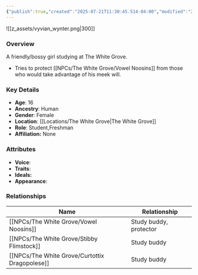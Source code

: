 ```yaml
---
{"publish":true,"created":"2025-07-21T11:30:45.514-04:00","modified":"2025-07-27T17:56:07.284-04:00","published":"2025-07-27T17:56:07.284-04:00","cssclasses":"","Age":"16","Ancestry":"Human","Gender":"Female","Location":["[[The White Grove]]"],"Role":["Student","Freshman"],"Affiliation":["None"],"Appearances":["[[23 The White Grove- First Semester]]"]}
---
```



![[z_assets/vyvian_wynter.png|300]]

### Overview
A friendly/bossy girl studying at The White Grove.

- Tries to protect [[NPCs/The White Grove/Vowel Noosins]] from those who would take advantage of his meek will.

### Key Details
- **Age**: 16
- **Ancestry**: Human
- **Gender**: Female
- **Location**: [[Locations/The White Grove\|The White Grove]]
- **Role**: Student,Freshman
- **Affiliation:** None

### Attributes
- **Voice**: 
- **Traits**: 
- **Ideals:** 
- **Appearance**:

### Relationships

| Name                      | Relationship           |
| ------------------------- | ---------------------- |
| [[NPCs/The White Grove/Vowel Noosins]]         | Study buddy, protector |
| [[NPCs/The White Grove/Stibby Flimstock]]      | Study buddy            |
| [[NPCs/The White Grove/Curtottix Dragopolese]] | Study buddy            |

